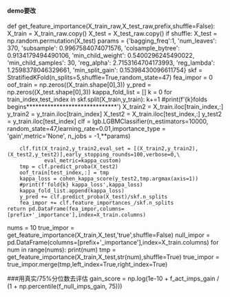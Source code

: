 #### demo要改
def get_feature_importance(X_train_raw,X_test_raw,prefix,shuffle=False):
    X_train = X_train_raw.copy()
    X_test = X_test_raw.copy()
    if shuffle:
        X_test = np.random.permutation(X_test)
    params = {'bagging_freq':1,
    'num_leaves': 370,
     'subsample': 0.9967584074071576,
     'colsample_bytree': 0.9134179494490106,
     'min_child_weight': 0.5400296245490022,
     'min_child_samples': 30,
     'reg_alpha': 2.7153164704173993,
     'reg_lambda': 1.2598378046329661,
     'min_split_gain': 0.15398430096611754}
    skf = StratifiedKFold(n_splits=5,shuffle=True,random_state=47)
    fea_impor = 0
    oof_train = np.zeros((X_train.shape[0],3))
    y_pred = np.zeros((X_test.shape[0],3))
    kappa_fold_list = []
    k = 0
    for train_index,test_index in skf.split(X_train,y_train):
        k+=1
        #print(f'{k}folds begins******************************')
        X_train2 = X_train.iloc[train_index,:]
        y_train2 = y_train.iloc[train_index]
        X_test2 = X_train.iloc[test_index,:]
        y_test2 = y_train.iloc[test_index]
        clf = lgb.LGBMClassifier(n_estimators=10000, random_state=47,learning_rate=0.01,importance_type = 'gain',metric='None',
                     n_jobs = -1,**params)

        clf.fit(X_train2,y_train2,eval_set = [(X_train2,y_train2),(X_test2,y_test2)],early_stopping_rounds=100,verbose=0,\
                eval_metric=kappa_custom)
        tmp = clf.predict_proba(X_test2)
        oof_train[test_index,:] = tmp
        kappa_loss = cohen_kappa_score(y_test2,tmp.argmax(axis=1))
        #print(f'fold{k} kappa_loss',kappa_loss)
        kappa_fold_list.append(kappa_loss)
        y_pred += clf.predict_proba(X_test)/skf.n_splits
        fea_impor += clf.feature_importances_/skf.n_splits
    return pd.DataFrame(fea_impor,columns=[prefix+'_importance'],index=X_train.columns)

nums = 10
true_impor = get_feature_importance(X_train,X_test,'true',shuffle=False)
null_impor = pd.DataFrame(columns=[prefix+'_importance'],index=X_train.columns)
for num in range(nums):
    print(num)
    tmp = get_feature_importance(X_train,X_test,str(num),shuffle=True)
    true_impor = true_impor.merge(tmp,left_index=True,right_index=True)

###用真实/75%分位数去评估
gain_score = np.log(1e-10 + f_act_imps_gain / (1 + np.percentile(f_null_imps_gain, 75)))